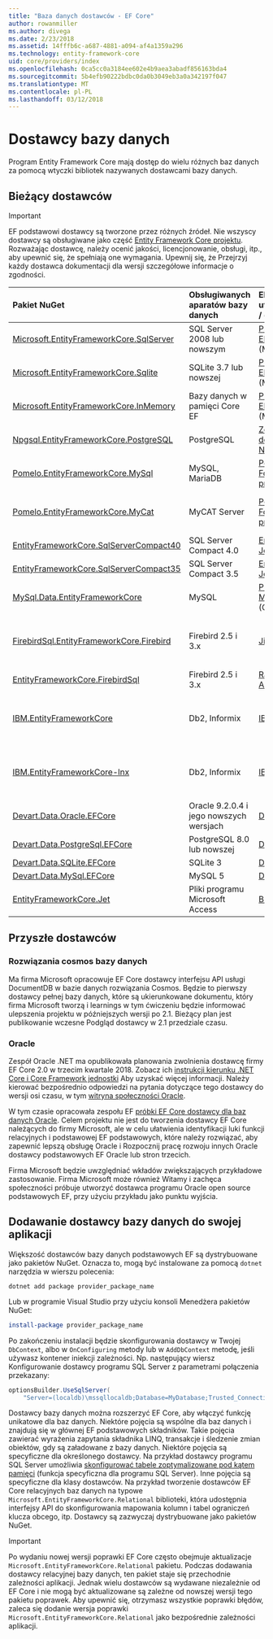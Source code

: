 ```yaml
---
title: "Baza danych dostawców - EF Core"
author: rowanmiller
ms.author: divega
ms.date: 2/23/2018
ms.assetid: 14fffb6c-a687-4881-a094-af4a1359a296
ms.technology: entity-framework-core
uid: core/providers/index
ms.openlocfilehash: 0ca5cc0a3184ee602e4b9aea3abadf856163bda4
ms.sourcegitcommit: 5b4efb90222bdbc0da0b3049eb3a0a342197f047
ms.translationtype: MT
ms.contentlocale: pl-PL
ms.lasthandoff: 03/12/2018
---
```

# <a name="database-providers"></a>Dostawcy bazy danych

Program Entity Framework Core mają dostęp do wielu różnych baz danych za pomocą wtyczki bibliotek nazywanych dostawcami bazy danych.

## <a name="current-providers"></a>Bieżący dostawców
> [!IMPORTANT]  
> EF podstawowi dostawcy są tworzone przez różnych źródeł. Nie wszyscy dostawcy są obsługiwane jako część [Entity Framework Core projektu](https://github.com/aspnet/EntityFrameworkCore). Rozważając dostawcę, należy ocenić jakości, licencjonowanie, obsługi, itp., aby upewnić się, że spełniają one wymagania. Upewnij się, że Przejrzyj każdy dostawca dokumentacji dla wersji szczegółowe informacje o zgodności.

| Pakiet NuGet                                                                                                        | Obsługiwanych aparatów bazy danych | Element utrzymujący / dostawcy                                                           | Uwagi dotyczące / wymagania             | Przydatne łącza                                                                                                                                                              |
|:---------------------------------------------------------------------------------------------------------------------|:---------------------------|:------------------------------------------------------------------------------|:---------------------------------|:--------------------------------------------------------------------------------------------------------------------------------------------------------------------------|
| [Microsoft.EntityFrameworkCore.SqlServer](https://www.nuget.org/packages/Microsoft.EntityFrameworkCore.SqlServer)    | SQL Server 2008 lub nowszym    | [Projekt Core EF](https://github.com/aspnet/EntityFrameworkCore/) (Microsoft) |                                  | [Dokumentacja](xref:core/providers/sql-server/index)                                                                                                                              |
| [Microsoft.EntityFrameworkCore.Sqlite](https://www.nuget.org/packages/Microsoft.EntityFrameworkCore.Sqlite)          | SQLite 3.7 lub nowszej         | [Projekt Core EF](https://github.com/aspnet/EntityFrameworkCore/) (Microsoft) |                                  | [Dokumentacja](xref:core/providers/sqlite/index)                                                                                                                                  |
| [Microsoft.EntityFrameworkCore.InMemory](https://www.nuget.org/packages/Microsoft.EntityFrameworkCore.InMemory)      | Bazy danych w pamięci Core EF | [Projekt Core EF](https://github.com/aspnet/EntityFrameworkCore/) (Microsoft) | Tylko do celów testowych                 | [Dokumentacja](xref:core/providers/in-memory/index)                                                                                                                               |
| [Npgsql.EntityFrameworkCore.PostgreSQL](https://www.nuget.org/packages/Microsoft.EntityFrameworkCore.SqlServer)      | PostgreSQL                 | [Zespół deweloperów Npgsql](https://github.com/npgsql)                          |                                  | [Dokumentacja](http://www.npgsql.org/efcore/index.html)                                                                                                                           |
| [Pomelo.EntityFrameworkCore.MySql](https://www.nuget.org/packages/Pomelo.EntityFrameworkCore.MySql)                  | MySQL, MariaDB             | [Pomelo Foundation projektu](https://github.com/PomeloFoundation)              |                                  | [readme](https://github.com/PomeloFoundation/Pomelo.EntityFrameworkCore.MySql/blob/master/README.md)                                                                      |
| [Pomelo.EntityFrameworkCore.MyCat](https://www.nuget.org/packages/Pomelo.EntityFrameworkCore.MyCat)                  | MyCAT Server               | [Pomelo Foundation projektu](https://github.com/PomeloFoundation)              | Wersja wstępna maksymalnie EF Core 1.1   | [readme](https://github.com/PomeloFoundation/Pomelo.EntityFrameworkCore.MyCat/blob/master/README.md)                                                                      |
| [EntityFrameworkCore.SqlServerCompact40](https://www.nuget.org/packages/EntityFrameworkCore.SqlServerCompact40)      | SQL Server Compact 4.0     | [Erik Ejlskov Jensen](https://github.com/ErikEJ/)                             | .NET Framework                   | [wiki](https://github.com/ErikEJ/EntityFramework.SqlServerCompact/wiki/Using-EF-Core-with-SQL-Server-Compact-in-Traditional-.NET-Applications)                            |
| [EntityFrameworkCore.SqlServerCompact35](https://www.nuget.org/packages/EntityFrameworkCore.SqlServerCompact35)      | SQL Server Compact 3.5     | [Erik Ejlskov Jensen](https://github.com/ErikEJ/)                             | .NET Framework                   | [wiki](https://github.com/ErikEJ/EntityFramework.SqlServerCompact/wiki/Using-EF-Core-with-SQL-Server-Compact-in-Traditional-.NET-Applications)                            |
| [MySql.Data.EntityFrameworkCore](https://www.nuget.org/packages/MySql.Data.EntityFrameworkCore)                      | MySQL                      | [Projekt MySQL](http://dev.mysql.com) (Oracle)                                | Wersja wstępna                      | [Dokumentacja](https://dev.mysql.com/doc/connector-net/en/)                                                                                                                       |
| [FirebirdSql.EntityFrameworkCore.Firebird](https://www.nuget.org/packages/FirebirdSql.EntityFrameworkCore.Firebird/) | Firebird 2.5 i 3.x       | [Jiří Činčura](https://github.com/cincuranet)                                 | Podstawowe EF 2.0 lub nowszej, wersji wstępnej | [blog](https://www.tabsoverspaces.com/233653-preview-of-entity-framework-core-2-0-support-for-firebird-and-firebirdclient-6-0/)                                           |
| [EntityFrameworkCore.FirebirdSql](https://www.nuget.org/packages/EntityFrameworkCore.FirebirdSql/)                   | Firebird 2.5 i 3.x       | [Rafael Almeida](https://github.com/ralmsdeveloper)                           | EF Core 2.0 lub nowszej              | [wiki](https://github.com/ralmsdeveloper/EntityFrameworkCore.FirebirdSQL/wiki)                                                                                            |
| [IBM.EntityFrameworkCore](https://www.nuget.org/packages/IBM.EntityFrameworkCore)                                    | Db2, Informix              | [IBM](https://ibm.com)                                                        | Maksymalnie EF podstawowe 1.1 systemu Windows       | [FAQ](https://www.ibm.com/developerworks/community/blogs/96960515-2ea1-4391-8170-b0515d08e4da/entry/Instructions_for_downloading_and_using_DB2_NET_Core_provider_package) |
| [IBM.EntityFrameworkCore-lnx](https://www.nuget.org/packages/IBM.EntityFrameworkCore-lnx)                            | Db2, Informix              | [IBM](https://ibm.com)                                                        | Maksymalnie EF podstawowe 1.1, systemu Linux         | [FAQ](https://www.ibm.com/developerworks/community/blogs/96960515-2ea1-4391-8170-b0515d08e4da/entry/Instructions_for_downloading_and_using_DB2_NET_Core_provider_package) |
| [Devart.Data.Oracle.EFCore](https://www.nuget.org/packages/Devart.Data.Oracle.EFCore/)                               | Oracle 9.2.0.4 i jego nowszych wersjach     | [DevArt](https://www.devart.com/)                                             | Płatnej                             | [Dokumentacja](https://www.devart.com/dotconnect/oracle/docs/)                                                                                                                    |
| [Devart.Data.PostgreSql.EFCore](https://www.nuget.org/packages/Devart.Data.PostgreSql.EFCore/)                       | PostgreSQL 8.0 lub nowszej     | [DevArt](https://www.devart.com/)                                             | Płatnej                             | [Dokumentacja](https://www.devart.com/dotconnect/postgresql/docs/)                                                                                                                |
| [Devart.Data.SQLite.EFCore](https://www.nuget.org/packages/Devart.Data.SQLite.EFCore/)                               | SQLite 3           | [DevArt](https://www.devart.com/)                                             | Płatnej                             | [Dokumentacja](https://www.devart.com/dotconnect/sqlite/docs/)                                                                                                                    |
| [Devart.Data.MySql.EFCore](https://www.nuget.org/packages/Devart.Data.MySql.EFCore/)                                 | MySQL 5            | [DevArt](https://www.devart.com/)                                             | Płatnej                             | [Dokumentacja](https://www.devart.com/dotconnect/mysql/docs/)                                                                                                                     |
| [EntityFrameworkCore.Jet](https://www.nuget.org/packages/EntityFrameworkCore.Jet/)                                   | Pliki programu Microsoft Access     | [Bubi](https://github.com/bubibubi)                                           | EF Core 2.0, .NET Framework      | [readme](https://github.com/bubibubi/EntityFrameworkCore.Jet/blob/master/docs/README.md)                                                                                  |

## <a name="future-providers"></a>Przyszłe dostawców

### <a name="cosmos-db"></a>Rozwiązania cosmos bazy danych

Ma firma Microsoft opracowuje EF Core dostawcy interfejsu API usługi DocumentDB w bazie danych rozwiązania Cosmos. Będzie to pierwszy dostawcy pełnej bazy danych, które są ukierunkowane dokumentu, który firma Microsoft tworzą i learnings w tym ćwiczeniu będzie informować ulepszenia projektu w późniejszych wersji po 2.1. Bieżący plan jest publikowanie wczesne Podgląd dostawcy w 2.1 przedziale czasu.

### <a name="oracle"></a>Oracle
Zespół Oracle .NET ma opublikowała planowania zwolnienia dostawcę firmy EF Core 2.0 w trzecim kwartale 2018. Zobacz ich [instrukcji kierunku .NET Core i Core Framework jednostki](http://www.oracle.com/technetwork/topics/dotnet/tech-info/odpnet-dotnet-ef-core-sod-4395108.pdf) Aby uzyskać więcej informacji.
Należy kierować bezpośrednio odpowiedzi na pytania dotyczące tego dostawcy do wersji osi czasu, w tym [witryna społeczności Oracle](https://community.oracle.com/).

W tym czasie opracowała zespołu EF [próbki EF Core dostawcy dla baz danych Oracle](https://github.com/aspnet/EntityFrameworkCore/blob/dev/samples/OracleProvider/README.md). Celem projektu nie jest do tworzenia dostawcy EF Core należących do firmy Microsoft, ale w celu ułatwienia identyfikacji luki funkcji relacyjnych i podstawowej EF podstawowych, które należy rozwiązać, aby zapewnić lepszą obsługę Oracle i Rozpocznij pracę rozwoju innych Oracle dostawcy podstawowych EF Oracle lub stron trzecich.

Firma Microsoft będzie uwzględniać wkładów zwiększających przykładowe zastosowanie. Firma Microsoft może również Witamy i zachęca społeczności próbuje utworzyć dostawca programu Oracle open source podstawowych EF, przy użyciu przykładu jako punktu wyjścia.

## <a name="adding-a-database-provider-to-your-application"></a>Dodawanie dostawcy bazy danych do swojej aplikacji

Większość dostawców bazy danych podstawowych EF są dystrybuowane jako pakietów NuGet. Oznacza to, mogą być instalowane za pomocą `dotnet` narzędzia w wierszu polecenia:

``` console
dotnet add package provider_package_name
```

Lub w programie Visual Studio przy użyciu konsoli Menedżera pakietów NuGet:

``` powershell
install-package provider_package_name
```

Po zakończeniu instalacji będzie skonfigurowania dostawcy w Twojej `DbContext`, albo w `OnConfiguring` metody lub w `AddDbContext` metodę, jeśli używasz kontener iniekcji zależności. Np. następujący wiersz Konfigurowanie dostawcy programu SQL Server z parametrami połączenia przekazany:

``` csharp
optionsBuilder.UseSqlServer(
    "Server=(localdb)\mssqllocaldb;Database=MyDatabase;Trusted_Connection=True;");
```  

Dostawcy bazy danych można rozszerzyć EF Core, aby włączyć funkcję unikatowe dla baz danych. Niektóre pojęcia są wspólne dla baz danych i znajdują się w głównej EF podstawowych składników. Takie pojęcia zawierać wyrażenia zapytania składnika LINQ, transakcje i śledzenie zmian obiektów, gdy są załadowane z bazy danych. Niektóre pojęcia są specyficzne dla określonego dostawcy. Na przykład dostawcy programu SQL Server umożliwia [skonfigurować tabele zoptymalizowane pod kątem pamięci](xref:core/providers/sql-server/memory-optimized-tables) (funkcja specyficzna dla programu SQL Server). Inne pojęcia są specyficzne dla klasy dostawców. Na przykład tworzenie dostawców EF Core relacyjnych baz danych na typowe `Microsoft.EntityFrameworkCore.Relational` biblioteki, która udostępnia interfejsy API do skonfigurowania mapowania kolumn i tabel ograniczeń klucza obcego, itp. Dostawcy są zazwyczaj dystrybuowane jako pakietów NuGet.

> [!IMPORTANT]  
> Po wydaniu nowej wersji poprawki EF Core często obejmuje aktualizacje `Microsoft.EntityFrameworkCore.Relational` pakietu. Podczas dodawania dostawcy relacyjnej bazy danych, ten pakiet staje się przechodnie zależności aplikacji. Jednak wielu dostawców są wydawane niezależnie od EF Core i nie mogą być aktualizowane są zależne od nowszej wersji tego pakietu poprawek. Aby upewnić się, otrzymasz wszystkie poprawki błędów, zaleca się dodanie wersja poprawki `Microsoft.EntityFrameworkCore.Relational` jako bezpośrednie zależności aplikacji.
